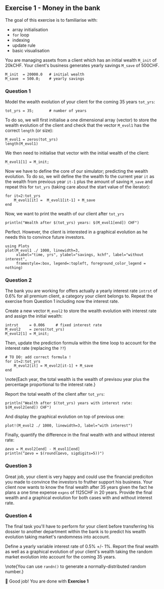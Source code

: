 <!--This file was generated, do not modify it.-->
## Exercise 1 - **Money in the bank**

The goal of this exercise is to familiarise with:
- array initialisation
- `for` loop
- indexing
- update rule
- basic visualisation

You are managing assets from a client which has an initial wealth `M_init` of 20kCHF. Your client's business generates yearly savings `M_save` of 500CHF.

```julia:ex1
M_init  = 20000.0   # initial wealth
M_save  = 500.0;    # yearly savings
```

### Question 1

Model the wealth evolution of your client for the coming 35 years `tot_yrs`:

```julia:ex2
tot_yrs = 35;       # number of years
```

To do so, we will first initialise a one dimensional array (vector) to store the wealth evolution of the client and check that the vector `M_evol1` has the correct `length` (or size):

```julia:ex3
M_evol1 = zeros(tot_yrs)
length(M_evol1)
```

We then need to initialise that vector with the initial wealth of the client:

```julia:ex4
M_evol1[1] = M_init;
```

Now we have to define the core of our simulator; predicting the wealth evolution. To do so, we will define the the wealth fo the current year `it` as the wealth from previous year `it-1` plus the amount of saving `M_save` and repeat this for `tot_yrs` (taking care about the start value of the iterator):

```julia:ex5
for it=2:tot_yrs
    M_evol1[it] =  M_evol1[it-1] + M_save
end
```

Now, we want to print the wealth of our client after `tot_yrs`

```julia:ex6
println("Wealth after $(tot_yrs) years: $(M_evol1[end]) CHF")
```

Perfect. However, the client is interested in a graphical evolution as he needs this to convince future investors.

```julia:ex7
using Plots
plot(M_evol1 ./ 1000, linewidth=3,
     xlabel="time, yrs", ylabel="savings, kchf", label="without interest",
     framestyle=:box, legend=:topleft, foreground_color_legend = nothing)
```

### Question 2

The bank you are working for offers actually a yearly interest rate `intrst` of 0.6% for all premium client, a category your client belongs to. Repeat the exercise from Question 1 including now the interest rate.

Create a new vector `M_evol2` to store the wealth evolution with interest rate and assign the initial wealth:

```julia:ex8
intrst     = 0.006     # fixed interest rate
M_evol2    = zeros(tot_yrs)
M_evol2[1] = M_init;
```

Then, update the prediction formula within the time loop to account for the interest rate (replacing the `??`)

```julia:ex9
# TO DO: add correct formula !
for it=2:tot_yrs
    M_evol2[it] = M_evol2[it-1] + M_save
end
```

\note{Each year, the total wealth is the wealth of previsou year plus the percentage proportional to the interest rate.}

Report the total wealth of the client after `tot_yrs`:

```julia:ex10
println("Wealth after $(tot_yrs) years with interest rate: $(M_evol2[end]) CHF")
```

And display the graphical evolution on top of previous one:

```julia:ex11
plot!(M_evol2 ./ 1000, linewidth=3, label="with interest")
```

Finally, quantify the difference in the final wealth with and without interest rate:

```julia:ex12
∆evo = M_evol2[end] - M_evol1[end]
println("∆evo = $(round(∆evo, sigdigits=5))")
```

### Question 3

Great job, your client is very happy and could use the financial prediciton you made to convince the investors to fruther support his business. Your client now wants to know the final wealth after 35 years given the fact he plans a one time expense `expns` of 1125CHF in 20 years. Provide the final wealth and a graphical evolution for both cases with and without interest rate.

### Question 4

The final task you'll have to perform for your client before transferring his dossier to another department within the bank is to predict his wealth evolution taking market's randomness into account.

Define a yearly variable interest rate of 0.5% +/- 1%. Report the final wealth as well as a graphical evolution of your client's wealth taking the random market evolution into account for the coming 35 years.

\note{You can use `randn()` to generate a normally-distributed random number.}

🎉 Good job! You are done with **Exercise 1**

